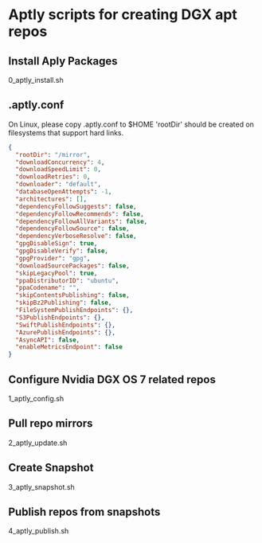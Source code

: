 # Aptly scripts for creating DGX apt repos

## Install Aply Packages
0_aptly_install.sh 

## .aptly.conf
On Linux, please copy .aptly.conf to $HOME
'rootDir' should be created on filesystems that support hard links.
``` json
{
  "rootDir": "/mirror",
  "downloadConcurrency": 4,
  "downloadSpeedLimit": 0,
  "downloadRetries": 0,
  "downloader": "default",
  "databaseOpenAttempts": -1,
  "architectures": [],
  "dependencyFollowSuggests": false,
  "dependencyFollowRecommends": false,
  "dependencyFollowAllVariants": false,
  "dependencyFollowSource": false,
  "dependencyVerboseResolve": false,
  "gpgDisableSign": true,
  "gpgDisableVerify": false,
  "gpgProvider": "gpg",
  "downloadSourcePackages": false,
  "skipLegacyPool": true,
  "ppaDistributorID": "ubuntu",
  "ppaCodename": "",
  "skipContentsPublishing": false,
  "skipBz2Publishing": false,
  "FileSystemPublishEndpoints": {},
  "S3PublishEndpoints": {},
  "SwiftPublishEndpoints": {},
  "AzurePublishEndpoints": {},
  "AsyncAPI": false,
  "enableMetricsEndpoint": false
}
```
## Configure Nvidia DGX OS 7 related repos
1_aptly_config.sh

## Pull repo mirrors 
2_aptly_update.sh 

## Create Snapshot
3_aptly_snapshot.sh

## Publish repos from snapshots
4_aptly_publish.sh
